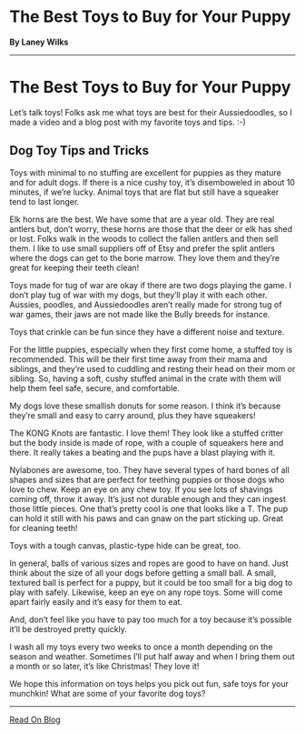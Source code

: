 # The Best Toys to Buy for Your Puppy

**By Laney Wilks**

---

# The Best Toys to Buy for Your Puppy

Let’s talk toys! Folks ask me what toys are best for their Aussiedoodles, so I made a video and a blog post with my favorite toys and tips. :-)

  

## Dog Toy Tips and Tricks

  

Toys with minimal to no stuffing are excellent for puppies as they mature and for adult dogs. If there is a nice cushy toy, it’s disemboweled in about 10 minutes, if we’re lucky. Animal toys that are flat but still have a squeaker tend to last longer.

  

Elk horns are the best. We have some that are a year old. They are real antlers but, don’t worry, these horns are those that the deer or elk has shed or lost. Folks walk in the woods to collect the fallen antlers and then sell them. I like to use small suppliers off of Etsy and prefer the split antlers where the dogs can get to the bone marrow. They love them and they’re great for keeping their teeth clean!

  

Toys made for tug of war are okay if there are two dogs playing the game. I don’t play tug of war with my dogs, but they’ll play it with each other. Aussies, poodles, and Aussiedoodles aren’t really made for strong tug of war games, their jaws are not made like the Bully breeds for instance.

  

Toys that crinkle can be fun since they have a different noise and texture.

  

For the little puppies, especially when they first come home, a stuffed toy is recommended. This will be their first time away from their mama and siblings, and they’re used to cuddling and resting their head on their mom or sibling. So, having a soft, cushy stuffed animal in the crate with them will help them feel safe, secure, and comfortable.

  

My dogs love these smallish donuts for some reason. I think it’s because they’re small and easy to carry around, plus they have squeakers!

  

The KONG Knots are fantastic. I love them! They look like a stuffed critter but the body inside is made of rope, with a couple of squeakers here and there. It really takes a beating and the pups have a blast playing with it.

  

Nylabones are awesome, too. They have several types of hard bones of all shapes and sizes that are perfect for teething puppies or those dogs who love to chew. Keep an eye on any chew toy. If you see lots of shavings coming off, throw it away. It’s just not durable enough and they can ingest those little pieces. One that’s pretty cool is one that looks like a T. The pup can hold it still with his paws and can gnaw on the part sticking up. Great for cleaning teeth!

  

Toys with a tough canvas, plastic-type hide can be great, too.

  

In general, balls of various sizes and ropes are good to have on hand. Just think about the size of all your dogs before getting a small ball. A small, textured ball is perfect for a puppy, but it could be too small for a big dog to play with safely. Likewise, keep an eye on any rope toys. Some will come apart fairly easily and it’s easy for them to eat.

  

And, don’t feel like you have to pay too much for a toy because it’s possible it’ll be destroyed pretty quickly.

  

I wash all my toys every two weeks to once a month depending on the season and weather. Sometimes I’ll put half away and when I bring them out a month or so later, it’s like Christmas! They love it!

  

We hope this information on toys helps you pick out fun, safe toys for your munchkin! What are some of your favorite dog toys?

---

[Read On Blog](https://www.fineanddandyaussiedoodles.com/post/the-best-toys-to-buy-for-your-puppy)